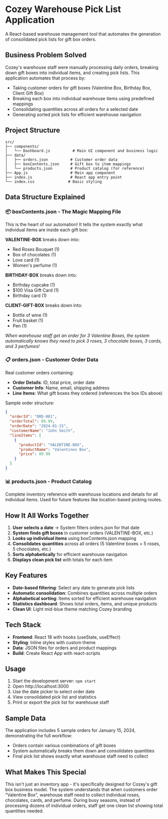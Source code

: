 # Cozey Warehouse Pick List Application

A React-based warehouse management tool that automates the generation of consolidated pick lists for gift box orders.

## Business Problem Solved

Cozey's warehouse staff were manually processing daily orders, breaking down gift boxes into individual items, and creating pick lists. This application automates that process by:

- Taking customer orders for gift boxes (Valentine Box, Birthday Box, Client Gift Box)
- Breaking each box into individual warehouse items using predefined mappings
- Consolidating quantities across all orders for a selected date
- Generating sorted pick lists for efficient warehouse navigation

## Project Structure

```
src/
├── components/
│   └── Dashboard.js          # Main UI component and business logic
├── data/
│   ├── orders.json          # Customer order data
│   ├── boxContents.json     # Gift box to item mappings
│   └── products.json        # Product catalog (for reference)
├── App.js                   # Main app component
├── index.js                 # React app entry point
└── index.css               # Basic styling
```

## Data Structure Explained

### 📦 boxContents.json - The Magic Mapping File
This is the heart of our automation! It tells the system exactly what individual items are inside each gift box:

**VALENTINE-BOX** breaks down into:
- Red Roses Bouquet (1)
- Box of chocolates (1) 
- Love card (1)
- Women's perfume (1)

**BIRTHDAY-BOX** breaks down into:
- Birthday cupcake (1)
- $100 Visa Gift Card (1)
- Birthday card (1)

**CLIENT-GIFT-BOX** breaks down into:
- Bottle of wine (1)
- Fruit basket (1)
- Pen (1)

*When warehouse staff get an order for 3 Valentine Boxes, the system automatically knows they need to pick 3 roses, 3 chocolate boxes, 3 cards, and 3 perfumes!*

### 📋 orders.json - Customer Order Data
Real customer orders containing:
- **Order Details**: ID, total price, order date
- **Customer Info**: Name, email, shipping address  
- **Line Items**: What gift boxes they ordered (references the box IDs above)

Sample order structure:
```json
{
  "orderId": "ORD-001",
  "orderTotal": 89.99,
  "orderDate": "2024-01-15",
  "customerName": "John Smith",
  "lineItems": [
    {
      "productId": "VALENTINE-BOX",
      "productName": "Valentines Box",
      "price": 89.99
    }
  ]
}
```

### 📊 products.json - Product Catalog
Complete inventory reference with warehouse locations and details for all individual items. Used for future features like location-based picking routes.

## How It All Works Together

1. **User selects a date** → System filters orders.json for that date
2. **System finds gift boxes** in customer orders (VALENTINE-BOX, etc.)
3. **Looks up individual items** using boxContents.json mapping
4. **Consolidates quantities** across all orders (5 Valentine boxes = 5 roses, 5 chocolates, etc.)
5. **Sorts alphabetically** for efficient warehouse navigation
6. **Displays clean pick list** with totals for each item

## Key Features

- **Date-based filtering**: Select any date to generate pick lists
- **Automatic consolidation**: Combines quantities across multiple orders
- **Alphabetical sorting**: Items sorted for efficient warehouse navigation
- **Statistics dashboard**: Shows total orders, items, and unique products
- **Clean UI**: Light mid-blue theme matching Cozey branding

## Tech Stack

- **Frontend**: React 18 with hooks (useState, useEffect)
- **Styling**: Inline styles with custom theme
- **Data**: JSON files for orders and product mappings
- **Build**: Create React App with react-scripts

## Usage

1. Start the development server: `npm start`
2. Open http://localhost:3000
3. Use the date picker to select order date
4. View consolidated pick list and statistics
5. Print or export the pick list for warehouse staff

## Sample Data

The application includes 5 sample orders for January 15, 2024, demonstrating the full workflow:
- Orders contain various combinations of gift boxes
- System automatically breaks them down and consolidates quantities
- Final pick list shows exactly what warehouse staff need to collect

## What Makes This Special

This isn't just an inventory app - it's specifically designed for Cozey's gift box business model. The system understands that when customers order "Valentine Box", warehouse staff need to collect individual roses, chocolates, cards, and perfume. During busy seasons, instead of processing dozens of individual orders, staff get one clean list showing total quantities needed. 
